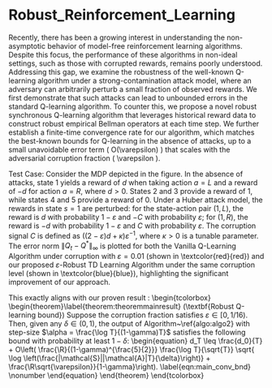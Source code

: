 # Robust_Reinforcement_Learning
Recently, there has been a growing interest in understanding the non-asymptotic behavior of model-free reinforcement learning algorithms. Despite this focus, the performance of these algorithms in non-ideal settings, such as those with corrupted rewards, remains poorly understood. Addressing this gap, we examine the robustness of the well-known Q-learning algorithm under a strong-contamination attack model, where an adversary can arbitrarily perturb a small fraction of observed rewards. We first demonstrate that such attacks can lead to unbounded errors in the standard Q-learning algorithm. To counter this, we propose a novel robust synchronous Q-learning algorithm that leverages historical reward data to construct robust empirical Bellman operators at each time step. We further establish a finite-time convergence rate for our algorithm, which matches the best-known bounds for Q-learning in the absence of attacks, up to a small unavoidable error term \( O(\varepsilon) \) that scales with the adversarial corruption fraction \( \varepsilon \).

Test Case:  Consider the MDP depicted in the figure. In the absence of attacks, state 1 yields a reward of $d$ when taking action $a = L$ and a reward of $-d$ for action $a = R$, where $d > 0$. States 2 and 3 provide a reward of 1, while states 4 and 5 provide a reward of 0. Under a Huber attack model, the rewards in state $s = 1$ are perturbed: for the state-action pair $(1, L)$, the reward is $d$ with probability $1-\varepsilon$ and $-C$ with probability $\varepsilon$; for $(1, R)$, the reward is $-d$ with probability $1-\varepsilon$ and $C$ with probability $\varepsilon$. The corruption signal $C$ is defined as $\left((2-\varepsilon)d + \kappa\right) \varepsilon^{-1}$, where $\kappa > 0$ is a tunable parameter. The error norm $\lVert Q_t - Q^* \rVert_\infty$ is plotted for both the Vanilla Q-Learning Algorithm under corruption with $\varepsilon = 0.01$ (shown in \textcolor{red}{red}) and our proposed $\varepsilon$-Robust TD Learning Algorithm under the same corruption level (shown in \textcolor{blue}{blue}), highlighting the significant improvement of our approach.

This exactly aligns with our proven result :
\begin{tcolorbox}
\begin{theorem}\label{theorem:theoremmainresult} (\textbf{Robust Q-learning bound}) Suppose the corruption fraction satisfies $\varepsilon \in [0,1/16)$. Then, given any $\delta \in (0,1)$, the output of Algorithm~\ref{algo:algo2} with step-size $\alpha = \frac{\log T}{(1-\gamma)T}$  satisfies the following bound with probability at least $1-\delta$:
\begin{equation}
d_T \leq \frac{d_0}{T} + O\left( \frac{\R}{(1-\gamma)^{\frac{5}{2}}}  \frac{\log T}{\sqrt{T}} \sqrt{ \log \left(\frac{|\mathcal{S}||\mathcal{A}|T}{\delta}\right)} +  \frac{\R\sqrt{\varepsilon}}{1-\gamma}\right). 
\label{eqn:main_conv_bnd}
\nonumber
\end{equation}
\end{theorem}
\end{tcolorbox}



